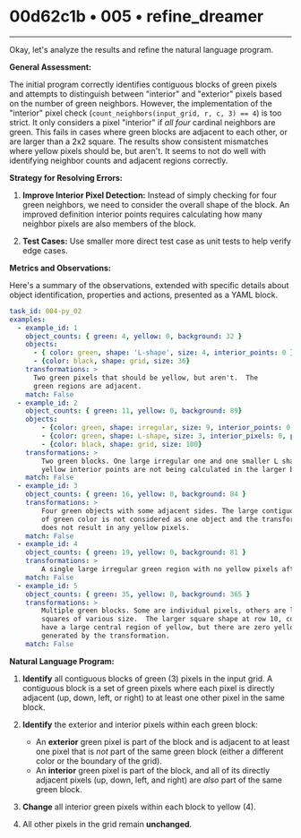 # 00d62c1b • 005 • refine_dreamer

---
Okay, let's analyze the results and refine the natural language program.

**General Assessment:**

The initial program correctly identifies contiguous blocks of green pixels and attempts to distinguish between "interior" and "exterior" pixels based on the number of green neighbors. However, the implementation of the "interior" pixel check (`count_neighbors(input_grid, r, c, 3) == 4`) is too strict.  It only considers a pixel "interior" if *all four* cardinal neighbors are green. This fails in cases where green blocks are adjacent to each other, or are larger than a 2x2 square. The results show consistent mismatches where yellow pixels should be, but aren't. It seems to not do well with identifying neighbor counts and adjacent regions correctly.

**Strategy for Resolving Errors:**

1.  **Improve Interior Pixel Detection:** Instead of simply checking for four green neighbors, we need to consider the overall shape of the block. An improved definition interior points requires calculating how many neighbor pixels are also members of the block.

2. **Test Cases:** Use smaller more direct test case as unit tests to help verify edge cases.

**Metrics and Observations:**

Here's a summary of the observations, extended with specific details about object identification, properties and actions, presented as a YAML block.

```yaml
task_id: 004-py_02
examples:
  - example_id: 1
    object_counts: { green: 4, yellow: 0, background: 32 }
    objects:
      - { color: green, shape: 'L-shape', size: 4, interior_points: 0 }
      - {color: black, shape: grid, size: 36}
    transformations: >
      Two green pixels that should be yellow, but aren't.  The
      green regions are adjacent.
    match: False
  - example_id: 2
    object_counts: { green: 11, yellow: 0, background: 89}
    objects:
        - {color: green, shape: irregular, size: 9, interior_points: 0, position: top-left, neighbors: [object_3, object_4]}
        - {color: green, shape: L-shape, size: 3, interior_pixels: 0, postion: center-right}
        - {color: black, shape: grid, size: 100}
    transformations: >
        Two green blocks. One large irregular one and one smaller L shape. The
        yellow interior points are not being calculated in the larger block.
    match: False
  - example_id: 3
    object_counts: { green: 16, yellow: 0, background: 84 }
    transformations: >
        Four green objects with some adjacent sides. The large contiguous block
        of green color is not considered as one object and the transformation
        does not result in any yellow pixels.
    match: False
  - example_id: 4
    object_counts: { green: 19, yellow: 0, background: 81 }
    transformations: >
        A single large irregular green region with no yellow pixels after transformation
    match: False
  - example_id: 5
    object_counts: { green: 35, yellow: 0, background: 365 }
    transformations: >
        Multiple green blocks. Some are individual pixels, others are lines and
        squares of various size.  The larger square shape at row 10, col 7 should
        have a large central region of yellow, but there are zero yellow pixels
        generated by the transformation.
    match: False

```

**Natural Language Program:**

1.  **Identify** all contiguous blocks of green (3) pixels in the input grid.  A contiguous block is a set of green pixels where each pixel is directly adjacent (up, down, left, or right) to at least one other pixel in the same block.

2.  **Identify** the exterior and interior pixels within each green block:
    *   An **exterior** green pixel is part of the block and is adjacent to at least one pixel that is *not* part of the same green block (either a different color or the boundary of the grid).
    *   An **interior** green pixel is part of the block, and all of its directly adjacent pixels (up, down, left, and right) are *also* part of the same green block.

3.  **Change** all interior green pixels within each block to yellow (4).

4.  All other pixels in the grid remain **unchanged**.

